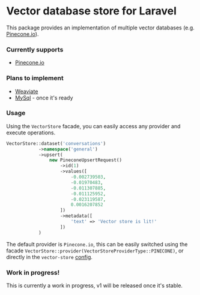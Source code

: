 # Vector database store for Laravel

This package provides an implementation of multiple vector databases (e.g. [Pinecone.io](https://www.pinecone.io/)).

### Currently supports
* [Pinecone.io](https://www.pinecone.io/)

### Plans to implement
* [Weaviate](https://github.com/timkley/weaviate-php)
* [MySql](https://planetscale.com/blog/planetscale-is-bringing-vector-search-and-storage-to-mysql) - once it's ready

### Usage
Using the `VectorStore` facade, you can easily access any provider and execute operations.

```php
VectorStore::dataset('conversations')
            ->namespace('general')
            ->upsert(
                new PineconeUpsertRequest()
                    ->id(1)
                    ->values([
                        -0.002739503,
                        -0.01970483,
                        -0.011307885,
                        -0.011125952,
                        -0.023119587,
                        0.0016207852
                    ])
                    ->metadata([
                        'text' => 'Vector store is lit!'
                    ])
            )
```

The default provider is `Pinecone.io`, this can be easily switched using the facade `VectorStore::provider(VectorStoreProviderType::PINECONE)`, or directly in the `vector-store` [config](https://github.com/adrianmtanase/laravel-vector-store/blob/main/config/vector-store.php).

### Work in progress!

This is currently a work in progress, v1 will be released once it's stable.